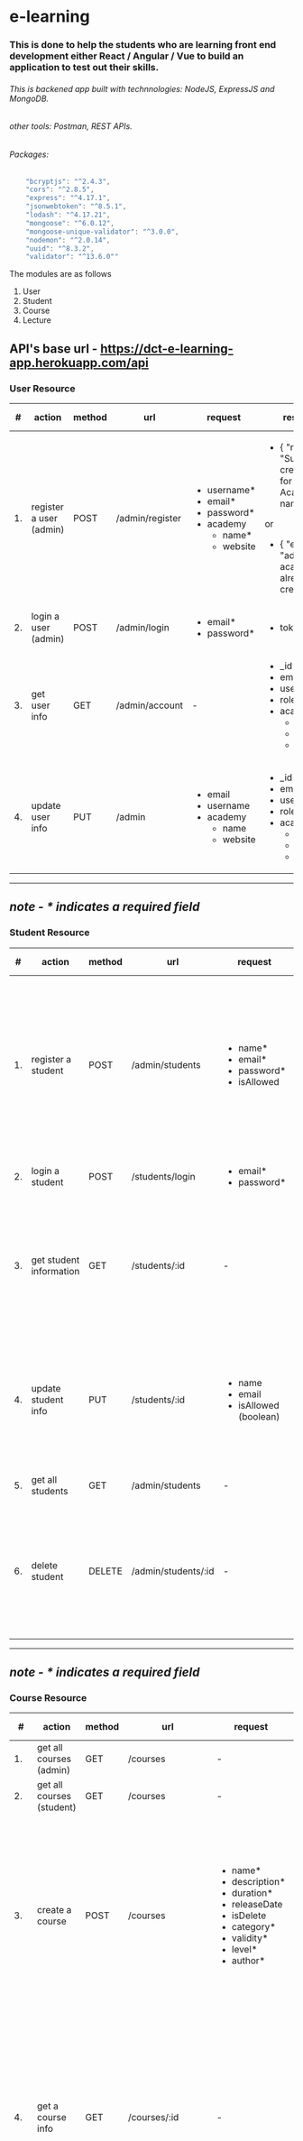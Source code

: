 # e-learning
### This is done to help the students who are learning front end development either React / Angular / Vue to build an application to test out their skills.
###### This is backened app built with technnologies: NodeJS, ExpressJS and MongoDB.
###### other tools: Postman, REST APIs.
###### Packages: 
```javascript 
    "bcryptjs": "^2.4.3",
    "cors": "^2.8.5",
    "express": "^4.17.1",
    "jsonwebtoken": "^8.5.1",
    "lodash": "^4.17.21",
    "mongoose": "^6.0.12",
    "mongoose-unique-validator": "^3.0.0",
    "nodemon": "^2.0.14",
    "uuid": "^8.3.2",
    "validator": "^13.6.0""
 ```

The modules are as follows

1. User
2. Student
3. Course
4. Lecture

## API's base url - https://dct-e-learning-app.herokuapp.com/api

### User Resource
| # | action | method | url | request | response | auth (headers) | Role |
| ---- |-----|-------|--------|---------|------| ------|------|
| 1. | register a user (admin) | POST | /admin/register | <ul> <li> username*  </li> <li> email*  </li> <li> password*  </li><li>academy <ul><li> name*  </li> <li> website  </li> </ul></li></ul>  | <ul> <li>{ "notice": "Successfully created admin for < Academy name >" } </li></ul> or <ul> <li>{ "errors": "admin for this academy is already created" }</li></ul> | no | no|
| 2. | login a user (admin) | POST | /admin/login | <ul> <li> email*  </li> <li> password*  </li> </ul>  |  <ul> <li> token </li> </ul> | no | no|
| 3. | get user info | GET | /admin/account | -  |  <ul> <li> _id </li> <li> email </li><li> username </li><li> role </li><li> academy <ul><li>academyId</li><li>name</li><li>website</li></ul></li> </ul> | `{ Authorization : <token>}` | admin |
|4.| update user info | PUT | /admin |<ul> <li> email </li><li> username </li><li>academy<ul><li> name </li><li> website </li></ul> </li></ul> |<ul> <li> _id </li><li> email </li><li> username </li><li> role </li><li> academy <ul><li>academyId</li><li>name</li><li>website</li></ul></li> </ul> | `{ Authorization : <token>}` | admin |
---
***note - * indicates a required field***
---
### Student Resource
| # | action | method | url | request | response | auth (headers) | Role |
| ---- |-----|-------|--------|---------|------| ------|------|
| 1. | register a student | POST | /admin/students | <ul> <li> name*  </li> <li> email*  </li> <li> password*  </li><li> isAllowed </li> </ul>  |  <ul> <li> _id </li> <li> name </li> <li> email </li>  <li> password </li> <li> student </li><li> true (default true) </li> <li> courses empty array </li> <li> user </li> <li> createdAt</li> <li> updatedAt </li> </ul> | `{ Authorization : <token>}` | admin|
| 2. | login a student | POST | /students/login |  <ul> <li> email* </li> <li> password* </li> </ul> | <ul> <li>  token </li></ul> | no | no|
| 3. | get student information | GET | /students/:id | - |  <ul> <li> _id </li> <li> name </li> <li> email </li>  <li> role </li><li> isAllowed </li><li> empty array / array of courses </li> <li> user</li> </ul> | `{ Authorization : <token>}` | admin or student  |
| 4. | update student info | PUT | /students/:id | <ul> <li> name </li> <li> email </li><li> isAllowed (boolean) </li>   </ul>  | <ul> <li> _id </li> <li> name </li> <li> email </li> <li> role </li><li> isAllowed </li><li> empty array / array of courses </li> <li> user</li></ul>  | `{ Authorization : <token>}` | admin   |
| 5. | get all students | GET | /admin/students | - | empty array / array of students | `{ Authorization : <token>}` | admin  |
| 6. | delete student | DELETE | /admin/students/:id | -  | <ul> <li> _id </li> <li> name </li> <li> email </li>  <li> role </li><li> isAllowed </li><li> user </li><li> empty array / array of courses </li> </ul>  | `{ Authorization : <token>}` | admin   |
---
***note - * indicates a required field***
---
### Course Resource
| # | action | method | url | request | response | auth (headers) | Role |
| ---- |-----|-------|--------|---------|------| ------|------|
| 1. | get all courses (admin)| GET | /courses | -  | empty array / array of courses | `{ Authorization : <token>}` | admin   |
| 2. | get all courses (student)| GET | /courses | -  | empty array / array of courses | `{ Authorization : <token>}` | student   |
| 3. | create a course | POST | /courses | <ul> <li> name*  </li><li> description*  </li><li> duration*  </li><li> releaseDate  </li><li> isDelete  </li><li> category*  </li><li> validity*</li><li> level* </li><li> author*  </li></ul>|  <ul> <li> _id </li> <li> name  </li><li> description  </li><li> duration  </li><li> releaseDate  </li><li> isDelete  </li><li> category </li><li> validity</li><li> level </li><li> author  </li><li>empty array / array of students</li><li> createdAt </li><li> updatedAt </li>  </ul> | `{ Authorization : <token>}` | admin   |
| 4. | get a course info | GET | /courses/:id | -  | <ul> <li> _id </li> <li> name  </li><li> description  </li><li> duration  </li><li> releaseDate  </li><li> isDelete  </li><li> category </li><li> validity</li><li> level </li><li> author  </li><li>empty array or array of students</li><li> createdAt </li><li> updatedAt </li>  </ul> | `{ Authorization : <token>}` | admin or student  |
| 5. | update course info | PUT | /courses/:id | <ul> <li> _id </li> <li> name  </li><li> description  </li><li> duration  </li><li> releaseDate  </li><li> isDelete  </li><li> category </li><li> validity</li><li> level </li><li> author  </li>  </ul> |  <ul> <li> _id </li> <li> name  </li><li> description  </li><li> duration  </li><li> releaseDate  </li><li> isDelete  </li><li> category </li><li> validity</li><li> level </li><li> author  </li><li> empty array / array of students</li><li> createdAt </li><li> updatedAt </li>  </ul> | `{ Authorization : <token>}` | admin   |
|6. | delete course | DELETE | /courses/:id |-| <ul> <li> _id </li> <li> name  </li><li> description  </li><li> duration  </li><li> releaseDate  </li><li> isDelete  </li><li> category </li><li> validity</li><li> level </li><li> author  </li><li>empty array / array of students</li><li> createdAt </li><li> updatedAt </li>  </ul> | `{ Authorization : <token>}` | admin   |
|7. | enroll to the course by admin | PATCH | /courses/enroll?courseId=< courseId >&studentId=< studentId > |-| <ul> <li> _id </li> <li>students - array of students  </li><li> name  </li><li> description  </li><li> duration  </li><li> releaseDate  </li><li> isDelete  </li><li> category </li><li> validity</li><li> level </li><li> author  </li><li> createdAt </li><li> updatedAt </li>  </ul> | `{ Authorization : <token>}` | admin   |
|8. | unenroll to the course by admin | PATCH | /courses/unenroll?courseId=< courseId >&studentId=< studentId > |-| <ul> <li> _id </li><li>students - array of students / empty array  </li> <li> name  </li><li> description  </li><li> duration  </li><li> releaseDate  </li><li> isDelete  </li><li> category </li><li> validity</li><li> level </li><li> author  </li><li> createdAt </li><li> updatedAt </li>  </ul> | `{ Authorization : <token>}` | admin   |
|9. | enroll to the course by logged in student | PATCH | /courses/enroll?courseId=< courseId > |-| <ul>  <li>students - arrya of students  </li><li> _id </li> <li> name  </li><li> description  </li><li> duration  </li><li> releaseDate  </li><li> isDelete  </li><li> category </li><li> validity</li><li> level </li><li> author  </li><li> createdAt </li><li> updatedAt </li>  </ul> </ul> | `{ Authorization : <token>}` | student   |
|10. | unenroll to the course by logged in student | PATCH | /courses/unenroll?courseId=< courseId > |-| <ul>  <li>students - arrya of objects  </li><li> _id </li> <li> name  </li><li> description  </li><li> duration  </li><li> releaseDate  </li><li> isDelete  </li><li> category </li><li> validity</li><li> level </li><li> author  </li><li> createdAt </li><li> updatedAt </li>  </ul> </ul> | `{ Authorization : <token>}` | student   |
|11. | enrolled courses | GET | /courses/enrolled |-|  empty array / array of courses | `{ Authorization : <token>}` | student   |

---
### Choose the courses - 'HTML', 'CSS', 'javascript', 'reactjs', 'nodejs','expressjs', 'mongodb'
### Choose the levels - 'beginner', 'intermediate', 'expert'
### Release Date format - YYYY-MM-DD
### Validity and duration fields - Number type in months (Ex: 6)
***note - * indicates a required field***
---
### Lecture Resource
| # | action | method | url | request | response | auth (headers) | Role |
| ---- |-----|-------|--------|---------|------| ------|------|
| 1. | get all lectures (admin)| GET | /courses/:id/lectures | -  | empty array / array of lectures | `{ Authorization : <token>}` | admin or student   |
| 2. | create a lecture | POST | /courses/:id/lectures | <ul> <li> title*  </li><li> description*  </li><li> assetType*  </li><li> assetURL* </li><li> comments </li><li> students </li><li> course  </li><li> isDelete  </li></ul>|  <ul><li> _id  </li> <li> title  </li><li> description  </li><li> assetType  </li><li> assetURL </li><li> empty array </li><li> students empty array </li><li> user  </li><li> course  </li><li> isDelete  </li><li> createdAt </li><li> updatedAt </li>  </ul> | `{ Authorization : <token>}` | admin|
| 3. | get a lecture info | GET | /courses/:courseId/lectures/:id | -  | <ul><li> _id  </li> <li> title  </li><li> description  </li><li> assetType  </li><li> assetURL </li><li> empty array / array of comments </li><li> empty array / array of students </li><li> user  </li><li> course  </li><li> isDelete  </li><li> createdAt </li><li> updatedAt </li>  </ul> | `{ Authorization : <token>}` | admin or student   |
| 4. | update lecture info | PUT | /courses/:courseId/lectures/:id | <ul>  <li> title  </li><li> description  </li><li> assetType  </li><li> assetURL </li><li>  empty array / array of students </li><li> course  </li><li> isDelete  </li> </ul> |  <ul><li> _id  </li> <li> title  </li><li> description  </li><li> assetType  </li><li> assetURL </li><li>  empty array / array of comments </li><li>  empty array / array of students </li><li> user  </li><li> course  </li><li> isDelete  </li><li> createdAt </li><li> updatedAt </li>  </ul> | `{ Authorization : <token>}` | admin   |
|5. | delete lecture | DELETE | /courses/:courseId/lectures/:id |-| <ul><li> _id  </li> <li> title  </li><li> description  </li><li> assetType  </li><li> assetURL </li><li>  empty array / array of comments </li><li>  empty array / array of students </li><li> user  </li><li> course  </li><li> isDelete  </li><li> createdAt </li><li> updatedAt </li>  </ul> | `{ Authorization : <token>}` | admin   |
---
### asset URL you can take it from YouTube
### asset types - 'video', 'audio', 'text', 'pdf', 'img'
***note - * indicates a required field***
---
